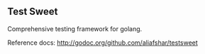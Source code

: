 Test Sweet
--

Comprehensive testing framework for golang.

Reference docs: http://godoc.org/github.com/aliafshar/testsweet
